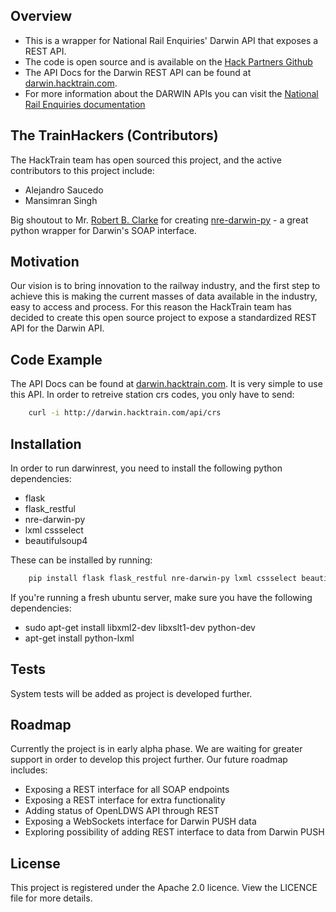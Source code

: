 ## Overview

* This is a wrapper for National Rail Enquiries' Darwin API that exposes a REST API. 
* The code is open source and is available on the [Hack Partners Github](https://github.com/HackPartners/darwinrest) 
* The API Docs for the Darwin REST API can be found at [darwin.hacktrain.com](http://darwin.hacktrain.com). 
* For more information about the DARWIN APIs you can visit the [National Rail Enquiries documentation](http://www.nationalrail.co.uk/46391.aspx)


## The TrainHackers (Contributors)

The HackTrain team has open sourced this project, and the active contributors to this project include:
* Alejandro Saucedo
* Mansimran Singh

Big shoutout to Mr. [Robert B. Clarke](https://github.com/robert-b-clarke) for creating [nre-darwin-py](https://github.com/robert-b-clarke/nre-darwin-py) - a great python wrapper for Darwin's SOAP interface.


## Motivation

Our vision is to bring innovation to the railway industry, and the first step to achieve this is making the current masses of data available in the industry, easy to access and process. For this reason the HackTrain team has decided to create this open source project to expose a standardized REST API for the Darwin API.


## Code Example

The API Docs can be found at [darwin.hacktrain.com](http://darwin.hacktrain.com). It is very simple to use this API. In order to retreive station crs codes, you only have to send:

``` bash
    curl -i http://darwin.hacktrain.com/api/crs
```


## Installation

In order to run darwinrest, you need to install the following python dependencies:
* flask
* flask_restful
* nre-darwin-py
* lxml cssselect
* beautifulsoup4

These can be installed by running:

``` bash
    pip install flask flask_restful nre-darwin-py lxml cssselect beautifulsoup4
```

If you're running a fresh ubuntu server, make sure you have the following dependencies:
* sudo apt-get install libxml2-dev libxslt1-dev python-dev
* apt-get install python-lxml


## Tests

System tests will be added as project is developed further.


## Roadmap

Currently the project is in early alpha phase. We are waiting for greater support in order to develop this project further. Our future roadmap includes:
* Exposing a REST interface for all SOAP endpoints
* Exposing a REST interface for extra functionality
* Adding status of OpenLDWS API through REST
* Exposing a WebSockets interface for Darwin PUSH data
* Exploring possibility of adding REST interface to data from Darwin PUSH


## License

This project is registered under the Apache 2.0 licence. View the LICENCE file for more details.